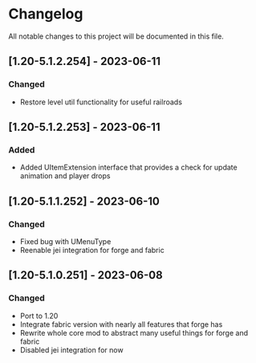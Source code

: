# Changelog
All notable changes to this project will be documented in this file.

## [1.20-5.1.2.254] - 2023-06-11
### Changed
 - Restore level util functionality for useful railroads

## [1.20-5.1.2.253] - 2023-06-11
### Added
 - Added UItemExtension interface that provides a check for update animation and player drops

## [1.20-5.1.1.252] - 2023-06-10
### Changed
 - Fixed bug with UMenuType
 - Reenable jei integration for forge and fabric

## [1.20-5.1.0.251] - 2023-06-08
### Changed
 - Port to 1.20
 - Integrate fabric version with nearly all features that forge has
 - Rewrite whole core mod to abstract many useful things for forge and fabric
 - Disabled jei integration for now